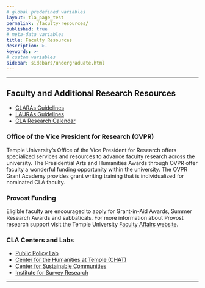```yaml
---
# global predefined variables
layout: tla_page_test
permalink: /faculty-resources/
published: true
# meta-data variables
title: Faculty Resources
description: >-     
keywords: >-
# custom variables
sidebar: sidebars/undergraduate.html
---
```

___

## Faculty and Additional Research Resources
- [CLARAs Guidelines](https://drive.google.com/open?id=1Hq2xkdxlKjvjM5FJxuKa1Lb2SCWojj6a)
- [LAURAs Guidelines](https://drive.google.com/open?id=191ryddrmB1wwvsr005Kc3HHWUgDcfsBq)
- [CLA Research Calendar](https://liberalarts.temple.edu/sites/liberalarts/files/CLA%20Research%20Calendar%2019-20%2010.3.pdf)

### Office of the Vice President for Research (OVPR)
Temple University’s Office of the Vice President for Research offers specialized services and resources to advance faculty research across the university. The Presidential Arts and Humanities Awards through OVPR offer faculty a wonderful funding opportunity within the university. The OVPR Grant Academy provides grant writing training that is individualized for nominated CLA faculty.

### Provost Funding
Eligible faculty are encouraged to apply for Grant-in-Aid Awards, Summer Research Awards and sabbaticals. For more information about Provost research support visit the Temple University [Faculty Affairs website](https://faculty.temple.edu/).

### CLA Centers and Labs
- [Public Policy Lab](http://www.cla.temple.edu/public-policy-lab/)<br>
- [Center for the Humanities at Temple (CHAT)](https://www.cla.temple.edu/center-for-the-humanities/)<br>
- [Center for Sustainable Communities](http://www.cla.temple.edu/center-for-sustainable-communities/)<br>
- [Institute for Survey Research](https://www.cla.temple.edu/institute-for-survey-research/)<br>

___
